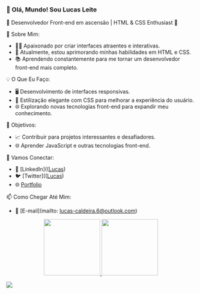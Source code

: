 ### 👋 Olá, Mundo! Sou Lucas Leite

🚀 Desenvolvedor Front-end em ascensão | HTML & CSS Enthusiast 🎨

🌟 Sobre Mim:
- 👨‍💻 Apaixonado por criar interfaces atraentes e interativas.
- 🌱 Atualmente, estou aprimorando minhas habilidades em HTML e CSS.
- 📚 Aprendendo constantemente para me tornar um desenvolvedor front-end mais completo.

💡 O Que Eu Faço:
- 🖥️ Desenvolvimento de interfaces responsivas.
- 🎨 Estilização elegante com CSS para melhorar a experiência do usuário.
- 🌐 Explorando novas tecnologias front-end para expandir meu conhecimento.

🚀 Objetivos:
- 📈 Contribuir para projetos interessantes e desafiadores.
- 🌐 Aprender JavaScript e outras tecnologias front-end.

🤝 Vamos Conectar:
- 🔗 [LinkedIn](([Lucas](https://www.linkedin.com/in/llcaldeira/))
- 🐦 [Twitter](([Lucas](https://twitter.com/Luleca18))
- 🌐 [Portfolio](--)

📫 Como Chegar Até Mim:
- 📧 [E-mail](mailto:
lucas-caldeira.6@outlook.com)

<div align="center">
  <a href="https://github.com/LucasLeite19">
  <img height="150em" src="https://github-readme-stats.vercel.app/api?username=LucasLeite19&show_icons=true&theme=dark&include_all_commits=true&count_private=true"/>
  <img height="150em" src="https://github-readme-stats.vercel.app/api/top-langs/?username=LucasLeite19&layout=compact&langs_count=7&theme=dark"/>
</div>
  
  <a href="https://www.linkedin.com/in/llcaldeira/" target="_blank"><img src="https://img.shields.io/badge/-LinkedIn-%230077B5?style=for-the-badge&logo=linkedin&logoColor=white" target="_blank"></a> 
 
